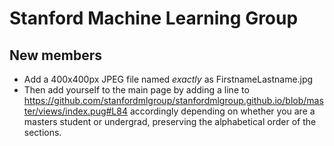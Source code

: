 # Stanford Machine Learning Group

## New members
- Add a 400x400px JPEG file named *exactly* as FirstnameLastname.jpg
- Then add yourself to the main page by adding a line to 
https://github.com/stanfordmlgroup/stanfordmlgroup.github.io/blob/master/views/index.pug#L84 accordingly
depending on whether you are a masters student or undergrad, preserving the alphabetical order of the sections.
